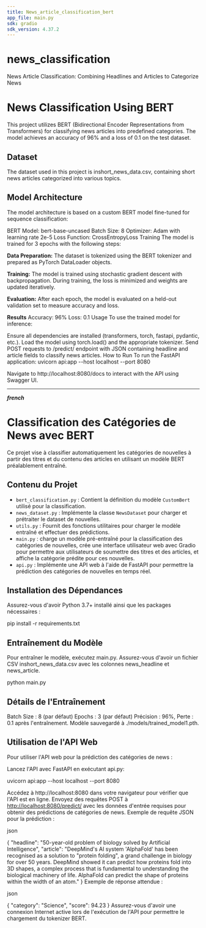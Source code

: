 ```yaml
---
title: News_article_classification_bert
app_file: main.py
sdk: gradio
sdk_version: 4.37.2
---
```

# news_classification
News Article Classification: Combining Headlines and Articles to Categorize News

# **News Classification Using BERT**
This project utilizes BERT (Bidirectional Encoder Representations from Transformers) for classifying news articles into predefined categories. The model achieves an accuracy of 96% and a loss of 0.1 on the test dataset.

## **Dataset**
The dataset used in this project is inshort_news_data.csv, containing short news articles categorized into various topics.

## **Model Architecture**
The model architecture is based on a custom BERT model fine-tuned for sequence classification:

BERT Model: bert-base-uncased
Batch Size: 8
Optimizer: Adam with learning rate 2e-5
Loss Function: CrossEntropyLoss
Training
The model is trained for 3 epochs with the following steps:

**Data Preparation:** The dataset is tokenized using the BERT tokenizer and prepared as PyTorch DataLoader objects.

**Training:** The model is trained using stochastic gradient descent with backpropagation. During training, the loss is minimized and weights are updated iteratively.

**Evaluation:** After each epoch, the model is evaluated on a held-out validation set to measure accuracy and loss.

**Results**
Accuracy: 96%
Loss: 0.1
Usage
To use the trained model for inference:

Ensure all dependencies are installed (transformers, torch, fastapi, pydantic, etc.).
Load the model using torch.load() and the appropriate tokenizer.
Send POST requests to /predict/ endpoint with JSON containing headline and article fields to classify news articles.
How to Run
To run the FastAPI application:
uvicorn api:app --host localhost --port 8080

Navigate to http://localhost:8080/docs to interact with the API using Swagger UI.

---------------------------------------------------------------------------------------------------
***french***
# Classification des Catégories de News avec BERT

Ce projet vise à classifier automatiquement les catégories de nouvelles à partir des titres et du contenu des articles en utilisant un modèle BERT préalablement entraîné.

## Contenu du Projet

- `bert_classification.py` : Contient la définition du modèle `CustomBert` utilisé pour la classification.
- `news_dataset.py` : Implémente la classe `NewsDataset` pour charger et prétraiter le dataset de nouvelles.
- `utils.py` : Fournit des fonctions utilitaires pour charger le modèle entraîné et effectuer des prédictions.
- `main.py` :  charge un modèle pré-entraîné pour la classification des catégories de nouvelles, crée une interface utilisateur web avec Gradio
  pour permettre aux utilisateurs de  soumettre des titres et des articles, et affiche la catégorie prédite pour ces nouvelles.
- `api.py` : Implémente une API web à l'aide de FastAPI pour permettre la prédiction des catégories de nouvelles en temps réel.

## Installation des Dépendances

Assurez-vous d'avoir Python 3.7+ installé ainsi que les packages nécessaires :

pip install -r requirements.txt

## Entraînement du Modèle
Pour entraîner le modèle, exécutez main.py. Assurez-vous d'avoir un fichier CSV inshort_news_data.csv avec les colonnes news_headline et news_article.

python main.py


## Détails de l'Entraînement

Batch Size : 8 (par défaut)
Epochs : 3 (par défaut)
Précision : 96%, Perte : 0.1 après l'entraînement.
Modèle sauvegardé à ./models/trained_model1.pth.

## Utilisation de l'API Web
Pour utiliser l'API web pour la prédiction des catégories de news :

Lancez l'API avec FastAPI en exécutant api.py:

uvicorn api:app --host localhost --port 8080

Accédez à http://localhost:8080 dans votre navigateur pour vérifier que l'API est en ligne.
Envoyez des requêtes POST à [http://localhost:8080/predict/](http://localhost:8080/docs#/default/prediction_predict__post) avec les données d'entrée requises pour obtenir des prédictions de catégories de news.
Exemple de requête JSON pour la prédiction :

json

{
  "headline": "50-year-old problem of biology solved by Artificial Intelligence",
  "article": "DeepMind's AI system 'AlphaFold' has been recognised as a solution to \"protein folding\", a grand challenge in biology for over 50 years. DeepMind showed it can predict how proteins fold into 3D shapes, a complex process that is fundamental to understanding the biological machinery of life. AlphaFold can predict the shape of proteins within the width of an atom."
}
Exemple de réponse attendue :

json

{
  "category": "Science",
  "score": 94.23
}
Assurez-vous d'avoir une connexion Internet active lors de l'exécution de l'API pour permettre le chargement du tokenizer BERT.








